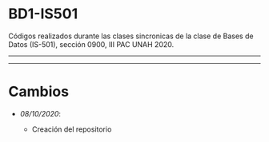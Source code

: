 # BD1-IS501
Códigos realizados durante las clases sincronicas de la clase de Bases de Datos (IS-501), sección 0900, III PAC UNAH 2020.

---
---

# Cambios

- *08/10/2020*:
  
    - Creación del repositorio
